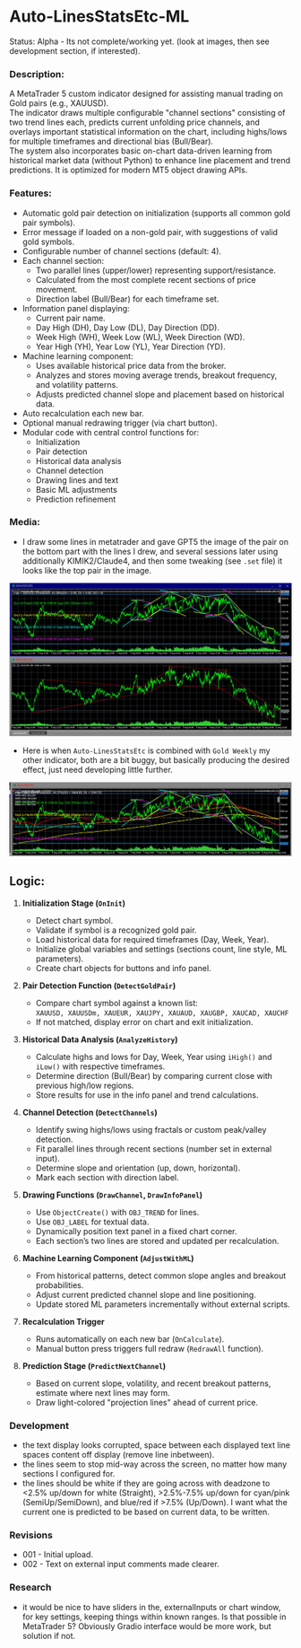 # Auto-LinesStatsEtc-ML
Status: Alpha - Its not complete/working yet. (look at images, then see development section, if interested).

### Description:
A MetaTrader 5 custom indicator designed for assisting manual trading on Gold pairs (e.g., XAUUSD).  
The indicator draws multiple configurable "channel sections" consisting of two trend lines each, predicts current unfolding price channels, and overlays important statistical information on the chart, including highs/lows for multiple timeframes and directional bias (Bull/Bear).  
The system also incorporates basic on-chart data-driven learning from historical market data (without Python) to enhance line placement and trend predictions. It is optimized for modern MT5 object drawing APIs.

### Features:
- Automatic gold pair detection on initialization (supports all common gold pair symbols).
- Error message if loaded on a non-gold pair, with suggestions of valid gold symbols.
- Configurable number of channel sections (default: 4).
- Each channel section:
  - Two parallel lines (upper/lower) representing support/resistance.
  - Calculated from the most complete recent sections of price movement.
  - Direction label (Bull/Bear) for each timeframe set.
- Information panel displaying:
  - Current pair name.
  - Day High (DH), Day Low (DL), Day Direction (DD).
  - Week High (WH), Week Low (WL), Week Direction (WD).
  - Year High (YH), Year Low (YL), Year Direction (YD).
- Machine learning component:
  - Uses available historical price data from the broker.
  - Analyzes and stores moving average trends, breakout frequency, and volatility patterns.
  - Adjusts predicted channel slope and placement based on historical data.
- Auto recalculation each new bar.
- Optional manual redrawing trigger (via chart button).
- Modular code with central control functions for:
  - Initialization
  - Pair detection
  - Historical data analysis
  - Channel detection
  - Drawing lines and text
  - Basic ML adjustments
  - Prediction refinement

### Media:
- I draw some lines in metatrader and gave GPT5 the image of the pair on the bottom part with the lines I drew, and several sessions later using additionally KIMIK2/Claude4, and then some tweaking (see `.set` file) it looks like the top pair in the image. 

![Chart Display Prototype](./Media/Chart_Display_Prototype.jpg)

- Here is when `Auto-LinesStatsEtc` is combined with `Gold Weekly` my other indicator, both are a bit buggy, but basically producing the desired effect, just need developing little further.

![Chart Display Prototype](./Media/gold_weekly_also.jpg)

## Logic:
1. **Initialization Stage (`OnInit`)**
   - Detect chart symbol.
   - Validate if symbol is a recognized gold pair.
   - Load historical data for required timeframes (Day, Week, Year).
   - Initialize global variables and settings (sections count, line style, ML parameters).
   - Create chart objects for buttons and info panel.

2. **Pair Detection Function (`DetectGoldPair`)**
   - Compare chart symbol against a known list:  
     `XAUUSD, XAUUSDm, XAUEUR, XAUJPY, XAUAUD, XAUGBP, XAUCAD, XAUCHF`
   - If not matched, display error on chart and exit initialization.

3. **Historical Data Analysis (`AnalyzeHistory`)**
   - Calculate highs and lows for Day, Week, Year using `iHigh()` and `iLow()` with respective timeframes.
   - Determine direction (Bull/Bear) by comparing current close with previous high/low regions.
   - Store results for use in the info panel and trend calculations.

4. **Channel Detection (`DetectChannels`)**
   - Identify swing highs/lows using fractals or custom peak/valley detection.
   - Fit parallel lines through recent sections (number set in external input).
   - Determine slope and orientation (up, down, horizontal).
   - Mark each section with direction label.

5. **Drawing Functions (`DrawChannel`, `DrawInfoPanel`)**
   - Use `ObjectCreate()` with `OBJ_TREND` for lines.
   - Use `OBJ_LABEL` for textual data.
   - Dynamically position text panel in a fixed chart corner.
   - Each section’s two lines are stored and updated per recalculation.

6. **Machine Learning Component (`AdjustWithML`)**
   - From historical patterns, detect common slope angles and breakout probabilities.
   - Adjust current predicted channel slope and line positioning.
   - Update stored ML parameters incrementally without external scripts.

7. **Recalculation Trigger**
   - Runs automatically on each new bar (`OnCalculate`).
   - Manual button press triggers full redraw (`RedrawAll` function).

8. **Prediction Stage (`PredictNextChannel`)**
   - Based on current slope, volatility, and recent breakout patterns, estimate where next lines may form.
   - Draw light-colored "projection lines" ahead of current price.

### Development
- the text display looks corrupted, space between each displayed text line spaces content off display (remove line inbetween).
- the lines seem to stop mid-way across the screen, no matter how many sections I configured for.
- the lines should be white if they are going across with deadzone to <2.5% up/down for white (Straight), >2.5%-7.5% up/down for cyan/pink (SemiUp/SemiDown), and blue/red if >7.5% (Up/Down). I want what the current one is predicted to be based on current data, to be written.

### Revisions
- 001 - Initial upload.
- 002 - Text on external input comments made clearer.

### Research
- it would be nice to have sliders in the, externalInputs or chart window, for key settings, keeping things within known ranges. Is that possible in MetaTrader 5? Obviously Gradio interface would be more work, but solution if not.
